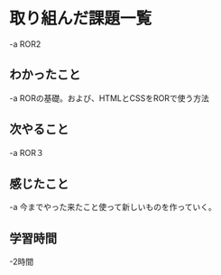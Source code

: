 # 取り組んだ課題一覧  
-a  ROR2

## わかったこと
-a  RORの基礎。および、HTMLとCSSをRORで使う方法

## 次やること
-a  ROR３

## 感じたこと
-a  今までやった来たこと使って新しいものを作っていく。

## 学習時間
-2時間
